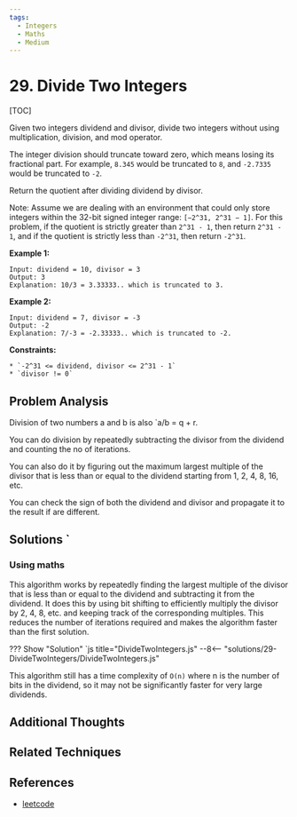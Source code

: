 ```yaml
---
tags:
  - Integers
  - Maths
  - Medium
---
```


# 29. Divide Two Integers

[TOC]

Given two integers dividend and divisor, divide two integers without using multiplication, division, and mod operator.

The integer division should truncate toward zero, which means losing its fractional part. For example, `8.345` would be truncated to `8`, and `-2.7335` would be truncated to `-2`.

Return the quotient after dividing dividend by divisor.

Note: Assume we are dealing with an environment that could only store integers within the 32-bit signed integer range: `[−2^31, 2^31 − 1]`. For this problem, if the quotient is strictly greater than `2^31 - 1`, then return `2^31 - 1`, and if the quotient is strictly less than `-2^31`, then return `-2^31`.

**Example 1:**

```
Input: dividend = 10, divisor = 3
Output: 3
Explanation: 10/3 = 3.33333.. which is truncated to 3.
```

**Example 2:**

```
Input: dividend = 7, divisor = -3
Output: -2
Explanation: 7/-3 = -2.33333.. which is truncated to -2.
```

**Constraints:**

```
* `-2^31 <= dividend, divisor <= 2^31 - 1`
* `divisor != 0`
```

## Problem Analysis

Division of two numbers a and b is also `a/b = q + r.

You can do division by repeatedly subtracting the divisor from the dividend and counting the no of iterations.

You can also do it by figuring out the maximum largest multiple of the divisor that is less than or equal to the dividend starting from 1, 2, 4, 8, 16, etc.

You can check the sign of both the dividend and divisor and propagate it to the result if are different.

## Solutions `

### Using maths

This algorithm works by repeatedly finding the largest multiple of the divisor that is less than or equal to the dividend and subtracting it from the dividend. It does this by using bit shifting to efficiently multiply the divisor by 2, 4, 8, etc. and keeping track of the corresponding multiples. This reduces the number of iterations required and makes the algorithm faster than the first solution.

??? Show "Solution"
`js title="DivideTwoIntegers.js"
--8<-- "solutions/29-DivideTwoIntegers/DivideTwoIntegers.js"

This algorithm still has a time complexity of `O(n)` where n is the number of bits in the dividend, so it may not be significantly faster for very large dividends.

## Additional Thoughts

## Related Techniques

## References

- [leetcode](https://leetcode.com/problems/divide-two-integers/)
